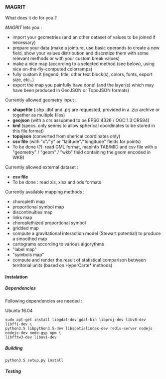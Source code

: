 ### MAGRIT

What does it do for you ?

*MAGRIT* lets you :
 - import your geometries (and an other dataset of values to be joined if necessary)
 - prepare your data (make a jointure, use basic operands to create a new field, show your values distribution and discretize them with some relevant methods or with your custom break values)
 - make a nice map (according to a selected method (see below), using nice on-the-fly-computed colorramps)
 - fully custom it (legend, title, other text block(s), colors, fonts, export size, etc..)
 - export the map you painfully have done! (and the layer(s) which may have been produced in GeoJSON or TopoJSON formats)

Currently allowed geometry input :

 - **shapefile** (.shp .dbf and .prj are requested, provided in a .zip archive or together as multiple files)
 - **geojson** (with a crs assupmed to be EPSG:4326 / OGC:1.3:CRS84)
 - **kml** (specs. only seems to allow spherical coordinates to be stored in this file format)
 - **topojson** (converted from sherical coordinates only)
 - **csv file** (with "x"/"y" or "latitude"/"longitude" fields for points)
 - To be done (?): read GML format, mapinfo TAB/MID and csv file with a "geometry" / "geom" / "wkb" field containing the geom encoded in WKB)

Currently allowed external dataset :
 - **csv file**
 - To be done : read xls, xlsx and ods formats

Currently available mapping methods :
 - choropleth map
 - proportional symbol map
 - discontinuities map
 - links map
 - choroplethized proportional symbol
 - gridded map
 - compute a gravitational interaction model (Stewart potential) to produce a smoothed map
 - cartograms according to various algorythms
 - "label map"
 - "symbols map"
 - compute and render the result of statistical comparison between territorial units (based on HyperCarte* methods)

#### Instalation

##### Dependencies
Following dependencies are needed :

Ubuntu 16.04
```
sudo apt-get install libgdal-dev gdal-bin libproj-dev libv8-dev libffi-dev \
python3.5 libpython3.5-dev libspatialindex-dev redis-server nodejs nodejs-dev node-gyp npm \
libfftw3-dev libuv1-dev
```

##### Building
```
python3.5 setup.py install
```

##### Testing

